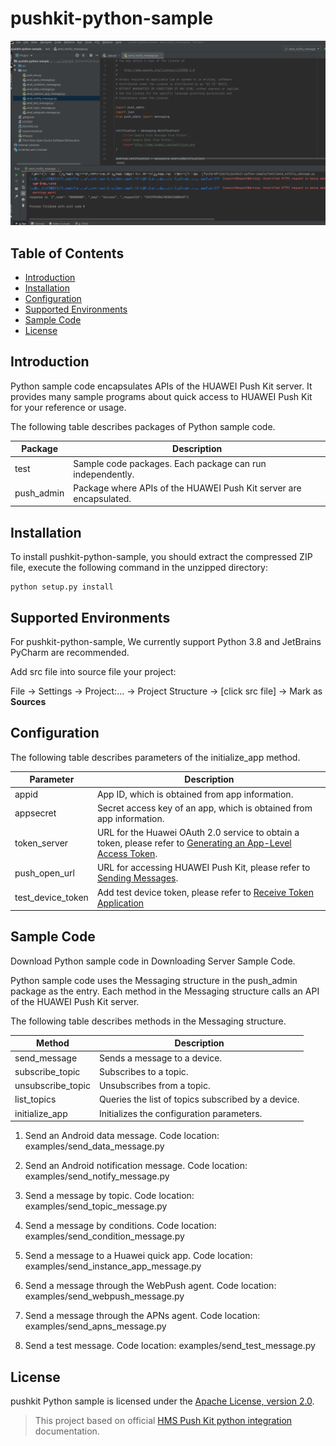 # pushkit-python-sample

![Sample](push_kit_server_sample.gif)




## Table of Contents

 * [Introduction](#introduction)
 * [Installation](#installation)
 * [Configuration ](#configuration )
 * [Supported Environments](#supported-environments)
 * [Sample Code](#sample-code)
 * [License](#license)


## Introduction

Python sample code encapsulates APIs of the HUAWEI Push Kit server. It provides many sample programs about quick access to HUAWEI Push Kit for your reference or usage.

The following table describes packages of Python sample code.

| Package    | Description                                                  |
| ---------- | ------------------------------------------------------------ |
| test       | Sample code packages. Each package can run independently.    |
| push_admin | Package where APIs of the HUAWEI Push Kit server are encapsulated. |

## Installation

To install pushkit-python-sample, you should extract the compressed ZIP file, execute the following command in the unzipped directory:
```
python setup.py install
```

## Supported Environments
For pushkit-python-sample, We currently support Python 3.8 and JetBrains PyCharm are recommended.

Add src file into source file your project:

File -> Settings -> Project:... -> Project Structure -> [click src file] -> Mark as **Sources**


## Configuration 
The following table describes parameters of the initialize_app method.

| Parameter      |    Description |
| -------------  |   ------------------------------------------------------------------------- |
| appid          |    App ID, which is obtained from app information. |
| appsecret      |    Secret access key of an app, which is obtained from app information. |
| token_server   |    URL for the Huawei OAuth 2.0 service to obtain a token, please refer to [Generating an App-Level Access Token](https://developer.huawei.com/consumer/en/doc/development/parts-Guides/generating_app_level_access_token). |
| push_open_url  |    URL for accessing HUAWEI Push Kit, please refer to [Sending Messages](https://developer.huawei.com/consumer/en/doc/development/HMS-References/push-sendapi).|
| test_device_token | Add test device token, please refer to [Receive Token Application](https://github.com/Huawei/Consumer/tree/master/Codelabs/PushKit) |


## Sample Code
Download Python sample code in Downloading Server Sample Code.


Python sample code uses the Messaging structure in the push_admin package as the entry. Each method in the Messaging 
structure calls an API of the HUAWEI Push Kit server.

The following table describes methods in the Messaging structure.

| Method              |     Description
| -----------------   |     --------------------------------------------------- |
| send_message        |     Sends a message to a device. |
| subscribe_topic     |     Subscribes to a topic. |
| unsubscribe_topic   |     Unsubscribes from a topic. |
| list_topics         |     Queries the list of topics subscribed by a device. |
| initialize_app      |     Initializes the configuration parameters. |

1) Send an Android data message.
Code location: examples/send_data_message.py

2) Send an Android notification message.
Code location: examples/send_notify_message.py

3) Send a message by topic.
Code location: examples/send_topic_message.py

4) Send a message by conditions.
Code location: examples/send_condition_message.py

5) Send a message to a Huawei quick app.
Code location: examples/send_instance_app_message.py

6) Send a message through the WebPush agent.
Code location: examples/send_webpush_message.py

7) Send a message through the APNs agent.
Code location: examples/send_apns_message.py

8) Send a test message.
Code location: examples/send_test_message.py

## License

pushkit Python sample is licensed under the [Apache License, version 2.0](http://www.apache.org/licenses/LICENSE-2.0).

> This project based on official [HMS Push Kit python integration](https://github.com/HMS-Core/hms-push-serverdemo-python) documentation.